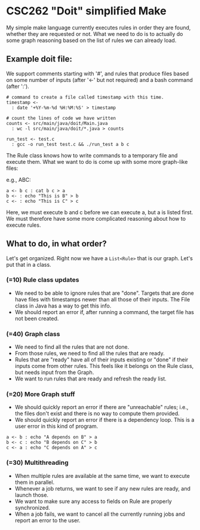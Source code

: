 # CSC262 "Doit" simplified Make

My simple make language currently executes rules in order they are found, whether they are requested or not. What we need to do is to actually do some graph reasoning based on the list of rules we can already load.

## Example doit file:

We support comments starting with '#', and rules that produce files based on some number of inputs (after '<-' but not required) and a bash command (after ':').

```
# command to create a file called timestamp with this time.
timestamp <- 
  : date '+%Y-%m-%d %H:%M:%S' > timestamp

# count the lines of code we have written
counts <- src/main/java/doit/Main.java 
  : wc -l src/main/java/doit/*.java > counts

run_test <- test.c
  : gcc -o run_test test.c && ./run_test a b c
```

The Rule class knows how to write commands to a temporary file and execute them. What we want to do is come up with some more graph-like files:

e.g., ABC:
```
a <- b c : cat b c > a
b <- : echo "This is B" > b
c <- : echo "This is C" > c
```

Here, we must execute b and c before we can execute a, but a is listed first. We must therefore have some more complicated reasoning about how to execute rules.

## What to do, in what order?

Let's get organized. Right now we have a ``List<Rule>`` that is our graph. Let's put that in a class.

### (=10) Rule class updates

 - We need to be able to ignore rules that are "done". Targets that are done have files with timestamps newer than all those of their inputs. The File class in Java has a way to get this info.
 - We should report an error if, after running a command, the target file has not been created.

### (=40) Graph class
 
 - We need to find all the rules that are not done.
 - From those rules, we need to find all the rules that are ready.
 - Rules that are "ready" have all of their inputs existing or "done" if their inputs come from other rules. This feels like it belongs on the Rule class, but needs input from the Graph.
 - We want to run rules that are ready and refresh the ready list.

### (=20) More Graph stuff

 - We should quickly report an error if there are "unreachable" rules; i.e., the files don't exist and there is no way to compute them provided.
 - We should quickly report an error if there is a dependency loop. This is a user error in this kind of program.

 ```
a <- b : echo "A depends on B" > a
b <- c : echo "B depends on C" > b
c <- a : echo "C depends on A" > c 
 ```

### (=30) Multithreading

 - When multiple rules are available at the same time, we want to execute them in parallel.
 - Whenever a job returns, we want to see if any new rules are ready, and launch those.
 - We want to make sure any access to fields on Rule are properly synchronized.
 - When a job fails, we want to cancel all the currently running jobs and report an error to the user.
 
